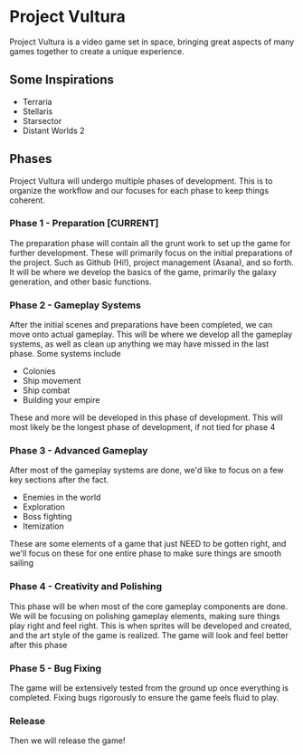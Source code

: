 # Project Vultura

Project Vultura is a video game set in space, bringing great aspects of many games together to create a unique experience.

## Some Inspirations
* Terraria
* Stellaris
* Starsector
* Distant Worlds 2

## Phases

Project Vultura will undergo multiple phases of development. This is to organize the workflow and our focuses for each phase to keep things coherent.

### Phase 1 - Preparation [CURRENT]
The preparation phase will contain all the grunt work to set up the game for further development. These will primarily focus on the initial preparations of the project. Such as Github (Hi!), project management (Asana), and so forth. It will be where we develop the basics of the game, primarily the galaxy generation, and other basic functions.

### Phase 2 - Gameplay Systems
After the initial scenes and preparations have been completed, we can move onto actual gameplay. This will be where we develop all the gameplay systems, as well as clean up anything we may have missed in the last phase. Some systems include
* Colonies
* Ship movement
* Ship combat
* Building your empire

These and more will be developed in this phase of development. This will most likely be the longest phase of development, if not tied for phase 4

### Phase 3 - Advanced Gameplay
After most of the gameplay systems are done, we'd like to focus on a few key sections after the fact.
* Enemies in the world
* Exploration
* Boss fighting
* Itemization

These are some elements of a game that just NEED to be gotten right, and we'll focus on these for one entire phase to make sure things are smooth sailing

### Phase 4 - Creativity and Polishing
This phase will be when most of the core gameplay components are done. We will be focusing on polishing gameplay elements, making sure things play right and feel right. This is when sprites will be developed and created, and the art style of the game is realized. The game will look and feel better after this phase

### Phase 5 - Bug Fixing
The game will be extensively tested from the ground up once everything is completed. Fixing bugs rigorously to ensure the game feels fluid to play. 

### Release
Then we will release the game!